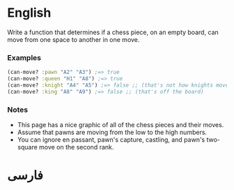 # English

Write a function that determines if a chess piece, on an empty board, can move from one space to another in one move.

### Examples
```clj
(can-move? :pawn "A2" "A3") ;=> true
(can-move? :queen "H1" "A8") ;=> true
(can-move? :knight "A4" "A5") ;=> false ;; (that's not how knights move)
(can-move? :king "A8" "A9") ;=> false ;; (that's off the board)
```

### Notes
- This page has a nice graphic of all of the chess pieces and their moves.
- Assume that pawns are moving from the low to the high numbers.
- You can ignore en passant, pawn's capture, castling, and pawn's two-square move on the second rank.

# فارسی